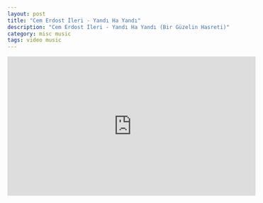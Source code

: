```yaml
---
layout: post
title: "Cem Erdost İleri - Yandı Ha Yandı"
description: "Cem Erdost İleri - Yandı Ha Yandı (Bir Güzelin Hasreti)"
category: misc music
tags: video music
---
```


<center><iframe width="560" height="315" src="https://www.youtube.com/embed/C-QsoJxIl84" frameborder="0" allowfullscreen></iframe></center>